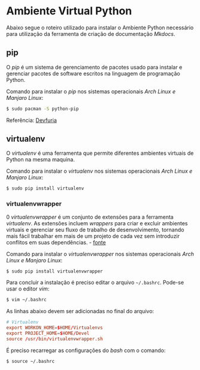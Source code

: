 Ambiente Virtual Python
=======================

Abaixo segue o roteiro utilizado para instalar o Ambiente Python necessário para utilização da ferramenta de criação de documentação _Mkdocs_.

## pip

O _pip_ é um sistema de gerenciamento de pacotes usado para instalar e gerenciar pacotes de software escritos na linguagem de programação Python.

Comando para instalar o _pip_ nos sistemas operacionais _Arch Linux e Manjaro Linux_:

``` sh
$ sudo pacman -S python-pip
```

Referência: [Devfuria](http://www.devfuria.com.br/linux/instalando-pip/)

## virtualenv

O _virtualenv_ é uma ferramenta que permite diferentes ambientes virtuais de Python na mesma maquina.

Comando para instalar o _virtualenv_ nos sistemas operacionais _Arch Linux e Manjaro Linux_:

``` sh
$ sudo pip install virtualenv
```

### virtualenvwrapper

0 _virtualenvwrapper_ é um conjunto de extensões para a ferramenta _virtualenv_. As extensões incluem _wrappers_ para criar e excluir ambientes virtuais e gerenciar seu fluxo de trabalho de desenvolvimento, tornando mais fácil trabalhar em mais de um projeto de cada vez sem introduzir conflitos em suas dependências. - [fonte](https://virtualenvwrapper.readthedocs.io/en/latest/index.html)

Comando para instalar o _virtualenvwrapper_ nos sistemas operacionais _Arch Linux e Manjaro Linux_:

``` sh
$ sudo pip install virtualenvwrapper
```

Para concluir a instalação é preciso editar o arquivo `~/.bashrc`. Pode-se usar o editor _vim_:

``` sh
$ vim ~/.bashrc
```

As linhas abaixo devem ser adicionadas no final do arquivo:

``` .conf
# Virtualenv
export WORKON_HOME=$HOME/Virtualenvs
export PROJECT_HOME=$HOME/Devel
source /usr/bin/virtualenvwrapper.sh
```

É preciso recarregar as configurações do _bash_ com o comando:

``` sh
$ source ~/.bashrc
```
